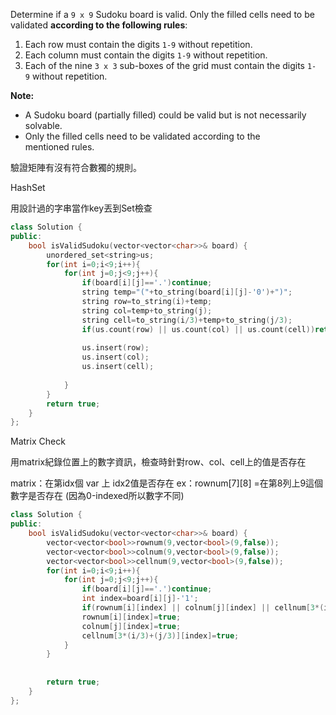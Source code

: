 Determine if a `9 x 9` Sudoku board is valid. Only the filled cells need to be validated **according to the following rules**:

1. Each row must contain the digits `1-9` without repetition.
2. Each column must contain the digits `1-9` without repetition.
3. Each of the nine `3 x 3` sub-boxes of the grid must contain the digits `1-9` without repetition.

**Note:**

- A Sudoku board (partially filled) could be valid but is not necessarily solvable.
- Only the filled cells need to be validated according to the mentioned rules.

驗證矩陣有沒有符合數獨的規則。

HashSet 

用設計過的字串當作key丟到Set檢查

```cpp
class Solution {
public:
    bool isValidSudoku(vector<vector<char>>& board) {
        unordered_set<string>us;
        for(int i=0;i<9;i++){
            for(int j=0;j<9;j++){
                if(board[i][j]=='.')continue;
                string temp="("+to_string(board[i][j]-'0')+")";
                string row=to_string(i)+temp;
                string col=temp+to_string(j);
                string cell=to_string(i/3)+temp+to_string(j/3);
                if(us.count(row) || us.count(col) || us.count(cell))return false;
                
                us.insert(row);
                us.insert(col);
                us.insert(cell);
                
            }
        }
        return true;
    }
};
```

Matrix Check

用matrix紀錄位置上的數字資訊，檢查時針對row、col、cell上的值是否存在


matrix：在第idx個 var 上 idx2值是否存在
ex：rownum\[7]\[8] =在第8列上9這個數字是否存在  (因為0-indexed所以數字不同)
```cpp
class Solution {
public:
    bool isValidSudoku(vector<vector<char>>& board) {
        vector<vector<bool>>rownum(9,vector<bool>(9,false));
        vector<vector<bool>>colnum(9,vector<bool>(9,false));
        vector<vector<bool>>cellnum(9,vector<bool>(9,false));
        for(int i=0;i<9;i++){
            for(int j=0;j<9;j++){
                if(board[i][j]=='.')continue;
                int index=board[i][j]-'1';
                if(rownum[i][index] || colnum[j][index] || cellnum[3*(i/3)+(j/3)][index])return false;
                rownum[i][index]=true;
                colnum[j][index]=true;
                cellnum[3*(i/3)+(j/3)][index]=true;
            }
        }
        
        
        return true;
    }
};
```